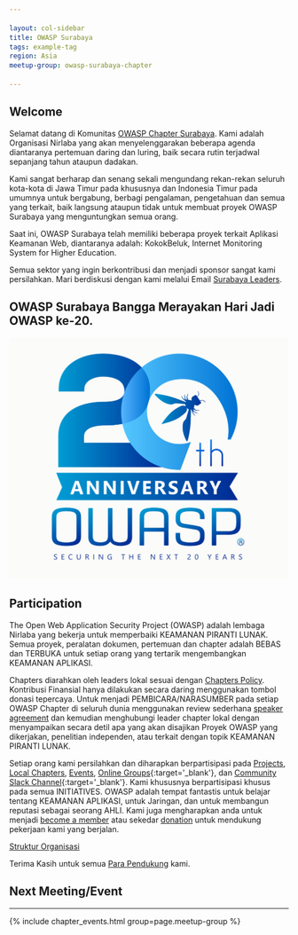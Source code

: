 ```yaml
---

layout: col-sidebar
title: OWASP Surabaya
tags: example-tag
region: Asia
meetup-group: owasp-surabaya-chapter

---
```


## Welcome
Selamat datang di Komunitas [OWASP Chapter Surabaya](https://owasp.org/www-chapter-surabaya/). Kami adalah Organisasi Nirlaba yang akan menyelenggarakan beberapa agenda diantaranya pertemuan daring dan luring, baik secara rutin terjadwal sepanjang tahun ataupun dadakan.

Kami sangat berharap dan senang sekali mengundang rekan-rekan seluruh kota-kota di Jawa Timur pada khususnya dan Indonesia Timur pada umumnya untuk bergabung, berbagi pengalaman, pengetahuan dan semua yang terkait, baik langsung ataupun tidak untuk membuat proyek OWASP Surabaya yang menguntungkan semua orang.

Saat ini, OWASP Surabaya telah memiliki beberapa proyek terkait Aplikasi Keamanan Web, diantaranya adalah: KokokBeluk, Internet Monitoring System for Higher Education.

Semua sektor yang ingin berkontribusi dan menjadi sponsor sangat kami persilahkan. Mari berdiskusi dengan kami melalui Email [Surabaya Leaders](mailto:surabaya-leaders@owasp.org).

## OWASP Surabaya Bangga Merayakan Hari Jadi OWASP ke-20.
[![OWASP 20th Anniversary Image](assets/images/owasp-20th-anniversary.jpeg)](https://20thanniversary.owasp.org/)

## Participation
The Open Web Application Security Project (OWASP) adalah lembaga Nirlaba yang bekerja untuk memperbaiki KEAMANAN PIRANTI LUNAK. Semua proyek, peralatan dokumen, pertemuan dan chapter adalah BEBAS dan TERBUKA untuk setiap orang yang tertarik mengembangkan KEAMANAN APLIKASI. 

Chapters diarahkan oleh leaders lokal sesuai dengan [Chapters Policy](/www-policy/operational/chapters). Kontribusi Finansial hanya dilakukan secara daring menggunakan tombol donasi tepercaya. Untuk menjadi PEMBICARA/NARASUMBER pada setiap OWASP Chapter di seluruh dunia menggunakan review sederhana [speaker agreement](/www-policy/legal/speaker-agreement) dan kemudian menghubungi leader chapter lokal dengan menyampaikan secara detil apa yang akan disajikan Proyek OWASP yang dikerjakan, penelitian independen, atau terkait dengan topik KEAMANAN PIRANTI LUNAK.

Setiap orang kami persilahkan dan diharapkan berpartisipasi pada [Projects](/projects/), [Local Chapters](/chapters/), [Events](/events/), [Online Groups](https://groups.google.com/a/owasp.org/g/surabaya-chapter){:target='_blank'}, dan [Community Slack Channel](https://owasp.slack.com/){:target='_blank'}. Kami khususnya berpartisipasi khusus pada semua INITIATIVES. OWASP adalah tempat fantastis untuk belajar tentang KEAMANAN APLIKASI, untuk Jaringan, dan untuk membangun reputasi sebagai seorang AHLI. Kami juga mengharapkan anda untuk menjadi [become a member](/membership/) atau sekedar [donation](/donate/) untuk mendukung pekerjaan kami yang berjalan.

[Struktur Organisasi](https://owasp.org/www-chapter-surabaya/#div-structures)

Terima Kasih untuk semua [Para Pendukung](https://owasp.org/www-chapter-surabaya/#div-supporters) kami.

## Next Meeting/Event 
---------------------
{% include chapter_events.html group=page.meetup-group %}



